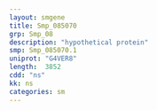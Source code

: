 ```yaml
---
layout: smgene
title: Smp_085070
grp: Smp_08
description: "hypothetical protein"
smp: Smp_085070.1
uniprot: "G4VER8"
length:  3852
cdd: "ns"
kk: ns
categories: sm
---
```

